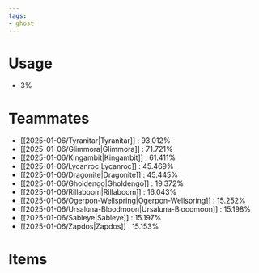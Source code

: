 ```yaml
---
tags:
- ghost
---
```

# Usage
- 3%
# Teammates
- [[2025-01-06/Tyranitar|Tyranitar]] : 93.012%
- [[2025-01-06/Glimmora|Glimmora]] : 71.721%
- [[2025-01-06/Kingambit|Kingambit]] : 61.411%
- [[2025-01-06/Lycanroc|Lycanroc]] : 45.469%
- [[2025-01-06/Dragonite|Dragonite]] : 45.445%
- [[2025-01-06/Gholdengo|Gholdengo]] : 19.372%
- [[2025-01-06/Rillaboom|Rillaboom]] : 16.043%
- [[2025-01-06/Ogerpon-Wellspring|Ogerpon-Wellspring]] : 15.252%
- [[2025-01-06/Ursaluna-Bloodmoon|Ursaluna-Bloodmoon]] : 15.198%
- [[2025-01-06/Sableye|Sableye]] : 15.197%
- [[2025-01-06/Zapdos|Zapdos]] : 15.153%
# Items